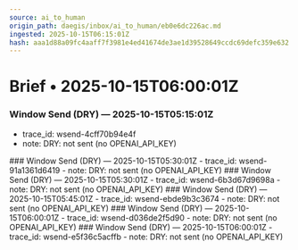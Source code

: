 ```yaml
---
source: ai_to_human
origin_path: daegis/inbox/ai_to_human/eb0e6dc226ac.md
ingested: 2025-10-15T06:15:01Z
hash: aaa1d88a09fc4aaff7f3981e4ed41674de3ae1d39528649ccdc69defc359e632
---
```

# Brief • 2025-10-15T06:00:01Z

### Window Send (DRY) — 2025-10-15T05:15:01Z
- trace_id: wsend-4cff70b94e4f
- note: DRY: not sent (no OPENAI_API_KEY)

<bundle snapshot omitted>
### Window Send (DRY) — 2025-10-15T05:30:01Z
- trace_id: wsend-91a1361d6419
- note: DRY: not sent (no OPENAI_API_KEY)

<bundle snapshot omitted>
### Window Send (DRY) — 2025-10-15T05:30:01Z
- trace_id: wsend-6b3d67d9698a
- note: DRY: not sent (no OPENAI_API_KEY)

<bundle snapshot omitted>
### Window Send (DRY) — 2025-10-15T05:45:01Z
- trace_id: wsend-ebde9b3c3674
- note: DRY: not sent (no OPENAI_API_KEY)

<bundle snapshot omitted>
### Window Send (DRY) — 2025-10-15T06:00:01Z
- trace_id: wsend-d036de2f5d90
- note: DRY: not sent (no OPENAI_API_KEY)

<bundle snapshot omitted>
### Window Send (DRY) — 2025-10-15T06:00:01Z
- trace_id: wsend-e5f36c5acffb
- note: DRY: not sent (no OPENAI_API_KEY)

<bundle snapshot omitted>

